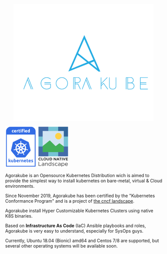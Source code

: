 <p align="center"> <img src="./images/agorakube-logo.svg" width="450" alt="Agorakube" title="Agorakube" /> </p>
<p><img src="https://raw.githubusercontent.com/cncf/artwork/master/projects/kubernetes/certified-kubernetes/versionless/color/certified-kubernetes-color.svg?sanitize=true" 
width="100" alt="k8s-conformance-v1.16" title="https://github.com/cncf/k8s-conformance/tree/master/v1.16/agorakube"/> <img 
src="https://raw.githubusercontent.com/cncf/artwork/master/other/cncf-landscape/stacked/color/cncf-landscape-stacked-color.svg?sanitize=true" width="100" 
alt="Agorakube is a cncf landscap project" title="Agorakube is a cncf landscap project"/> </p>

Agorakube is an Opensource Kubernetes Distribution wich is aimed to provide the simplest way to install kubernetes on bare-metal, virtual & Cloud environments. 

Since November 2019, Agorakube has been certified by the "Kubernetes Conformance Program" and is a project of [the cncf landscape](https://landscape.cncf.io/selected=agora-kube).

Agorakube install Hyper Customizable Kubernetes Clusters using native K8S binaries.

Based on __Infrastructure As Code__ (IaC) Ansible playbooks and roles, Agorakube is very easy to understand, especially for SysOps guys.

Currently, Ubuntu 18.04 (Bionic) amd64 and Centos 7/8 are supported, but several other operating systems will be available soon.
